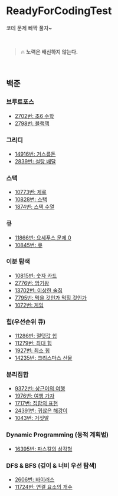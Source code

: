 # ReadyForCodingTest
코테 문제 빠짝 풀자~

<br>

> 🔥 **노력은 배신하지 않는다.**

<br>

<!--
    1. 문제를 풀고
    2. 푼 내용을 난이도 별로 분류하여 commit -> push
    3. 리드미에는 알고리즘별로 분류하여 작성하기
    
    링크: https://github.com/JinUng41/ReadyForCodingTest/
    하이퍼링크 만들 때: [제목](링크)
-->

## 백준

### 브루트포스
- [2702번: 초6 수학](https://github.com/JinUng41/ReadyForCodingTest/blob/main/baekjoon/bronze/2/%EC%B4%886%20%EC%88%98%ED%95%99.md)   
- [2798번: 블랙잭](https://github.com/JinUng41/ReadyForCodingTest/blob/main/baekjoon/bronze/2/%EB%B8%94%EB%9E%99%EC%9E%AD.md)   

### 그리디
- [14916번: 거스름돈](https://github.com/JinUng41/ReadyForCodingTest/blob/main/baekjoon/silver/5/%EA%B1%B0%EC%8A%A4%EB%A6%84%EB%8F%88.md)   
- [2839번: 설탕 배달](https://github.com/JinUng41/ReadyForCodingTest/blob/main/baekjoon/silver/4/%EC%84%A4%ED%83%95%20%EB%B0%B0%EB%8B%AC.md)   


### 스택
- [10773번: 제로](https://github.com/JinUng41/ReadyForCodingTest/blob/main/baekjoon/silver/4/%EC%A0%9C%EB%A1%9C.md)   
- [10828번: 스택](https://github.com/JinUng41/ReadyForCodingTest/blob/main/baekjoon/silver/4/%EC%8A%A4%ED%83%9D.md)   
- [1874번: 스택 수열](https://github.com/JinUng41/ReadyForCodingTest/blob/main/baekjoon/silver/2/%EC%8A%A4%ED%83%9D%20%EC%88%98%EC%97%B4.md)   
### 큐
- [11866번: 요세푸스 문제 0](https://github.com/JinUng41/ReadyForCodingTest/blob/main/baekjoon/silver/5/%EC%9A%94%EC%84%B8%ED%91%B8%EC%8A%A4%20%EB%AC%B8%EC%A0%9C%200.md)   
- [10845번: 큐](https://github.com/JinUng41/ReadyForCodingTest/blob/main/baekjoon/silver/4/%ED%81%90.md)   

### 이분 탐색
- [10815번: 숫자 카드](https://github.com/JinUng41/ReadyForCodingTest/blob/main/baekjoon/silver/5/%EC%88%AB%EC%9E%90%20%EC%B9%B4%EB%93%9C.md)   
- [2776번: 암기왕](https://github.com/JinUng41/ReadyForCodingTest/blob/main/baekjoon/silver/4/%EC%95%94%EA%B8%B0%EC%99%95.md)   
- [13702번: 이상한 술집](https://github.com/JinUng41/ReadyForCodingTest/blob/main/baekjoon/silver/3/%EC%9D%B4%EC%83%81%ED%95%9C%20%EC%88%A0%EC%A7%91.md)   
- [7795번: 먹을 것인가 먹힐 것인가](https://github.com/JinUng41/ReadyForCodingTest/blob/main/baekjoon/silver/3/%EB%A8%B9%EC%9D%84%20%EA%B2%83%EC%9D%B8%EA%B0%80%20%EB%A8%B9%ED%9E%90%20%EA%B2%83%EC%9D%B8%EA%B0%80.md)   
- [1072번: 게임](https://github.com/JinUng41/ReadyForCodingTest/blob/main/baekjoon/silver/3/%EA%B2%8C%EC%9E%84(1072%EB%B2%88).md)   

### 힙(우선순위 큐)

- [11286번: 절댓값 힙](https://github.com/JinUng41/ReadyForCodingTest/blob/main/baekjoon/silver/1/%EC%A0%88%EB%8C%93%EA%B0%92%20%ED%9E%99.md)   
- [11279번: 최대 힙](https://github.com/JinUng41/ReadyForCodingTest/blob/main/baekjoon/silver/2/%EC%B5%9C%EB%8C%80%20%ED%9E%99.md)   
- [1927번: 최소 힙](https://github.com/JinUng41/ReadyForCodingTest/blob/main/baekjoon/silver/2/%EC%B5%9C%EC%86%8C%20%ED%9E%99.md)   
- [14235번: 크리스마스 선물](https://github.com/JinUng41/ReadyForCodingTest/blob/main/baekjoon/silver/3/%ED%81%AC%EB%A6%AC%EC%8A%A4%EB%A7%88%EC%8A%A4%20%EC%84%A0%EB%AC%BC.md)   

### 분리집합

- [9372번: 상근이의 여행](https://github.com/JinUng41/ReadyForCodingTest/blob/main/baekjoon/silver/4/%EC%83%81%EA%B7%BC%EC%9D%B4%EC%9D%98%20%EC%97%AC%ED%96%89.md)   
- [1976번: 여행 가자](https://github.com/JinUng41/ReadyForCodingTest/blob/main/baekjoon/gold/4/%EC%97%AC%ED%96%89%20%EA%B0%80%EC%9E%90.md)   
- [1717번: 집합의 표현](https://github.com/JinUng41/ReadyForCodingTest/blob/main/baekjoon/gold/5/%EC%A7%91%ED%95%A9%EC%9D%98%20%ED%91%9C%ED%98%84.md)   
- [24391번: 귀찮은 해강이](https://github.com/JinUng41/ReadyForCodingTest/blob/main/baekjoon/gold/5/%EA%B7%80%EC%B0%AE%EC%9D%80%20%ED%95%B4%EA%B0%95%EC%9D%B4.md)   
- [1043번: 거짓말](https://github.com/JinUng41/ReadyForCodingTest/blob/main/baekjoon/gold/4/%EA%B1%B0%EC%A7%93%EB%A7%90.md)   

### Dynamic Programming (동적 계획법)

- [16395번: 파스칼의 삼각형](https://github.com/JinUng41/ReadyForCodingTest/blob/main/baekjoon/silver/5/%ED%8C%8C%EC%8A%A4%EC%B9%BC%EC%9D%98%20%EC%82%BC%EA%B0%81%ED%98%95.md)   

### DFS & BFS (깊이 & 너비 우선 탐색)

- [2606번: 바이러스](https://github.com/JinUng41/ReadyForCodingTest/blob/main/baekjoon/silver/3/%EB%B0%94%EC%9D%B4%EB%9F%AC%EC%8A%A4(2606%EB%B2%88).md)   
- [11724번: 연결 요소의 개수](https://github.com/JinUng41/ReadyForCodingTest/blob/main/baekjoon/silver/2/%EC%97%B0%EA%B2%B0%20%EC%9A%94%EC%86%8C%EC%9D%98%20%EA%B0%9C%EC%88%98(11724%EB%B2%88).md)      
